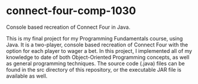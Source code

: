 # connect-four-comp-1030
Console based recreation of Connect Four in Java.

This is my final project for my Programming Fundamentals course, using Java.
It is a two-player, console based recreation of Connect Four with the option for each player to wager a bet.
In this project, I implemented all of my knowledge to date of both Object-Oriented Programming concepts,
as well as general programming techniques.
The source code (.java) files can be found in the src directory of this repository,
or the executable JAR file is available as well.
